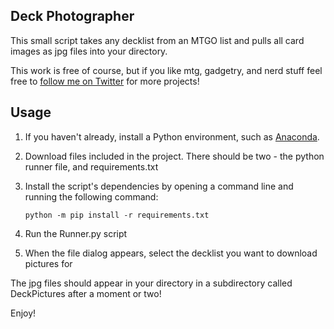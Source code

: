 ## Deck Photographer

This small script takes any decklist from an MTGO list and pulls all card images as jpg files into your directory.

This work is free of course, but if you like mtg, gadgetry, and nerd stuff feel free to [follow me on Twitter](https://www.twitter.com/izzitmichaela) for more projects!

## Usage

1. If you haven't already, install a Python environment, such as [Anaconda](https://www.anaconda.com/products/individual).
1. Download files included in the project. There should be two - the python runner file, and requirements.txt
1. Install the script's dependencies by opening a command line and running the following command:

    `python -m pip install -r requirements.txt`

1. Run the Runner.py script
1. When the file dialog appears, select the decklist you want to download pictures for

The jpg files should appear in your directory in a subdirectory called DeckPictures after a moment or two!

Enjoy!





